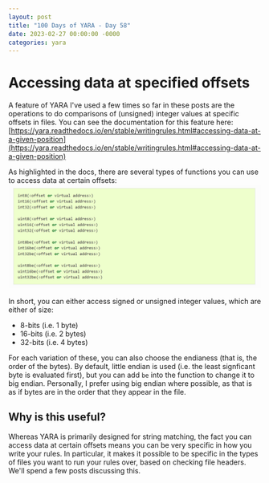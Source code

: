 ```yaml
---
layout: post
title: "100 Days of YARA - Day 58"
date: 2023-02-27 00:00:00 -0000
categories: yara
---
```


# Accessing data at specified offsets
A feature of YARA I've used a few times so far in these posts are the operations to do comparisons of (unsigned) integer values at specific offsets in files. You can see the documentation for this feature here: [https://yara.readthedocs.io/en/stable/writingrules.html#accessing-data-at-a-given-position](https://yara.readthedocs.io/en/stable/writingrules.html#accessing-data-at-a-given-position)

As highlighted in the docs, there are several types of functions you can use to access data at certain offsets:
![](/assets/2023-02-27_int_func_summaries.png)

In short, you can either access signed or unsigned integer values, which are either of size:
- 8-bits (i.e. 1 byte)
- 16-bits (i.e. 2 bytes)
- 32-bits (i.e. 4 bytes)

For each variation of these, you can also choose the endianess (that is, the order of the bytes). By default, little endian is used (i.e. the least signficant byte is evaluated first), but you can add `be` into the function to change it to big endian. Personally, I prefer using big endian where possible, as that is as if bytes are in the order that they appear in the file.

## Why is this useful?
Whereas YARA is primarily designed for string matching, the fact you can access data at certain offsets means you can be very specific in how you write your rules. In particular, it makes it possible to be specific in the types of files you want to run your rules over, based on checking file headers. We'll spend a few posts discussing this.